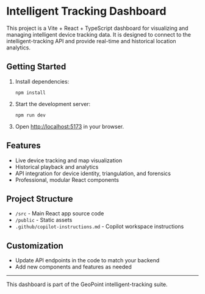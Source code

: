 # Intelligent Tracking Dashboard

This project is a Vite + React + TypeScript dashboard for visualizing and managing intelligent device tracking data. It is designed to connect to the intelligent-tracking API and provide real-time and historical location analytics.

## Getting Started

1. Install dependencies:
   ```
   npm install
   ```
2. Start the development server:
   ```
   npm run dev
   ```
3. Open [http://localhost:5173](http://localhost:5173) in your browser.

## Features
- Live device tracking and map visualization
- Historical playback and analytics
- API integration for device identity, triangulation, and forensics
- Professional, modular React components

## Project Structure
- `/src` - Main React app source code
- `/public` - Static assets
- `.github/copilot-instructions.md` - Copilot workspace instructions

## Customization
- Update API endpoints in the code to match your backend
- Add new components and features as needed

---

This dashboard is part of the GeoPoint intelligent-tracking suite.
